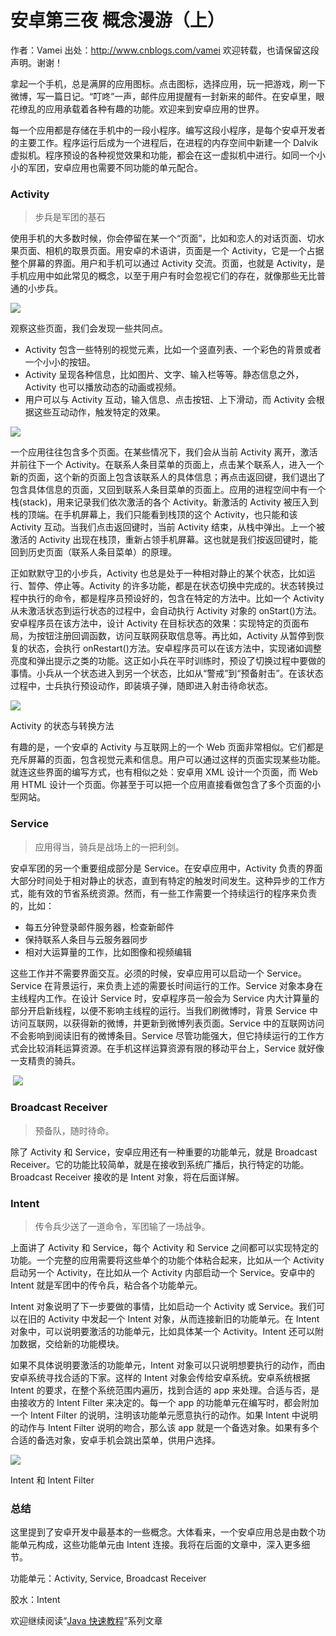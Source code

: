 # 安卓第三夜 概念漫游（上）

作者：Vamei 出处：http://www.cnblogs.com/vamei 欢迎转载，也请保留这段声明。谢谢！ 

拿起一个手机，总是满屏的应用图标。点击图标，选择应用，玩一把游戏，刷一下微博，写一篇日记。“叮咚”一声，邮件应用提醒有一封新来的邮件。在安卓里，眼花缭乱的应用承载着各种有趣的功能。欢迎来到安卓应用的世界。

每一个应用都是存储在手机中的一段小程序。编写这段小程序，是每个安卓开发者的主要工作。程序运行后成为一个进程后，在进程的内存空间中新建一个 Dalvik 虚拟机。程序预设的各种视觉效果和功能，都会在这一虚拟机中进行。如同一个小小的军团，安卓应用也需要不同功能的单元配合。

### Activity

> 步兵是军团的基石

使用手机的大多数时候，你会停留在某一个“页面”，比如和恋人的对话页面、切水果页面、相机的取景页面。用安卓的术语讲，页面是一个 Activity，它是一个占据整个屏幕的界面。用户和手机可以通过 Activity 交流。页面，也就是 Activity，是手机应用中如此常见的概念，以至于用户有时会忽视它们的存在，就像那些无比普通的小步兵。

![](img/b2f0645b3054e1a13417547ce6646022.jpg)

观察这些页面，我们会发现一些共同点。

*   Activity 包含一些特别的视觉元素，比如一个竖直列表、一个彩色的背景或者一个小小的按钮。
*   Activity 呈现各种信息，比如图片、文字、输入栏等等。静态信息之外，Activity 也可以播放动态的动画或视频。
*   用户可以与 Activity 互动，输入信息、点击按钮、上下滑动，而 Activity 会根据这些互动动作，触发特定的效果。

![](img/e19c01d743586d4a559cb59fc799bb41.jpg)

一个应用往往包含多个页面。在某些情况下，我们会从当前 Activity 离开，激活并前往下一个 Activity。在联系人条目菜单的页面上，点击某个联系人，进入一个新的页面，这个新的页面上包含该联系人的具体信息；再点击返回键，我们退出了包含具体信息的页面，又回到联系人条目菜单的页面上。应用的进程空间中有一个栈(stack)，用来记录我们依次激活的各个 Activity。新激活的 Activity 被压入到栈的顶端。在手机屏幕上，我们只能看到栈顶的这个 Activity，也只能和该 Activity 互动。当我们点击返回键时，当前 Activity 结束，从栈中弹出。上一个被激活的 Activity 出现在栈顶，重新占领手机屏幕。这也就是我们按返回键时，能回到历史页面（联系人条目菜单）的原理。

正如默默守卫的小步兵，Activity 也总是处于一种相对静止的某个状态，比如运行、暂停、停止等。Activity 的许多功能，都是在状态切换中完成的。状态转换过程中执行的命令，都是程序员预设好的，包含在特定的方法中。比如一个 Activity 从未激活状态到运行状态的过程中，会自动执行 Activity 对象的 onStart()方法。安卓程序员在该方法中，设计 Activity 在目标状态的效果：实现特定的页面布局，为按钮注册回调函数，访问互联网获取信息等。再比如，Activity 从暂停到恢复的状态，会执行 onRestart()方法。安卓程序员可以在该方法中，实现诸如调整亮度和弹出提示之类的功能。这正如小兵在平时训练时，预设了切换过程中要做的事情。小兵从一个状态进入到另一个状态，比如从“警戒”到“预备射击”。在该状态过程中，士兵执行预设动作，即装填子弹，随即进入射击待命状态。

![](img/dd455f618ff384cfdad36affc98cbd46.jpg)

Activity 的状态与转换方法

有趣的是，一个安卓的 Activity 与互联网上的一个 Web 页面非常相似。它们都是充斥屏幕的页面，包含视觉元素和信息。用户可以通过这样的页面实现某些功能。就连这些界面的编写方式，也有相似之处：安卓用 XML 设计一个页面，而 Web 用 HTML 设计一个页面。你甚至于可以把一个应用直接看做包含了多个页面的小型网站。

### Service

> 应用得当，骑兵是战场上的一把利剑。

安卓军团的另一个重要组成部分是 Service。在安卓应用中，Activity 负责的界面大部分时间处于相对静止的状态，直到有特定的触发时间发生。这种异步的工作方式，能有效的节省系统资源。然而，有一些工作需要一个持续运行的程序来负责的，比如：

*   每五分钟登录邮件服务器，检查新邮件
*   保持联系人条目与云服务器同步
*   相对大运算量的工作，比如图像和视频编辑 

这些工作并不需要界面交互。必须的时候，安卓应用可以启动一个 Service。Service 在背景运行，来负责上述的需要长时间运行的工作。Service 对象本身在主线程内工作。在设计 Service 时，安卓程序员一般会为 Service 内大计算量的部分开启新线程，以便不影响主线程的运行。当我们刷微博时，背景 Service 中访问互联网，以获得新的微博，并更新到微博列表页面。Service 中的互联网访问不会影响到阅读旧有的微博条目。Service 尽管功能强大，但它持续运行的工作方式会比较消耗运算资源。在手机这样运算资源有限的移动平台上，Service 就好像一支精贵的骑兵。

 ![](img/01effb2a9aef728716d9644535547140.jpg)

### Broadcast Receiver

> 预备队，随时待命。

除了 Activity 和 Service，安卓应用还有一种重要的功能单元，就是 Broadcast Receiver。它的功能比较简单，就是在接收到系统广播后，执行特定的功能。Broadcast Receiver 接收的是 Intent 对象，将在后面详解。

### Intent

> 传令兵少送了一道命令，军团输了一场战争。

上面讲了 Activity 和 Service，每个 Activity 和 Service 之间都可以实现特定的功能。一个完整的应用需要将这些单个的功能个体粘合起来，比如从一个 Activity 启动另一个 Activity，在比如从一个 Activity 内部启动一个 Service。安卓中的 Intent 就是军团中的传令兵，粘合各个功能单元。

Intent 对象说明了下一步要做的事情，比如启动一个 Activity 或 Service。我们可以在旧的 Activity 中发起一个 Intent 对象，从而连接新旧的功能单元。在 Intent 对象中，可以说明要激活的功能单元，比如具体某一个 Activity。Intent 还可以附加数据，交给新的功能模块。

如果不具体说明要激活的功能单元，Intent 对象可以只说明想要执行的动作，而由安卓系统寻找合适的下家。这样的 Intent 对象会传给安卓系统。安卓系统根据 Intent 的要求，在整个系统范围内遍历，找到合适的 app 来处理。合适与否，是由接收方的 Intent Filter 来决定的。每一个 app 的功能单元在编写时，都会附加一个 Intent Filter 的说明，注明该功能单元愿意执行的动作。如果 Intent 中说明的动作与 Intent Filter 说明的吻合，那么该 app 就是一个备选对象。如果有多个合适的备选对象，安卓手机会跳出菜单，供用户选择。

![](img/6e815afef94b9ef49dc9fe6ac7954bf7.jpg)

Intent 和 Intent Filter

### 总结

这里提到了安卓开发中最基本的一些概念。大体看来，一个安卓应用总是由数个功能单元构成，这些功能单元由 Intent 连接。我将在后面的文章中，深入更多细节。

功能单元：Activity, Service, Broadcast Receiver

胶水：Intent

欢迎继续阅读“[Java 快速教程](http://www.cnblogs.com/vamei/archive/2013/03/31/2991531.html)”系列文章